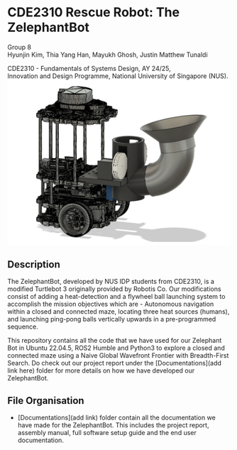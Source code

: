 # CDE2310 Rescue Robot: The ZelephantBot
Group 8<br/>
Hyunjin Kim, Thia Yang Han, Mayukh Ghosh, Justin Matthew Tunaldi <br/>

CDE2310 - Fundamentals of Systems Design, AY 24/25, <br/>
Innovation and Design Programme, National University of Singapore (NUS). <br/>
![alt text](https://github.com/hyunjinkim1112/r2auto_nav_CDE2310/blob/main/Documentations/Mechanical_Files/image.png)



## Description
The ZelephantBot, developed by NUS IDP students from CDE2310, is a modified Turtlebot 3 originally provided by Robotis Co. Our modifications consist of adding a heat-detection and a flywheel ball launching system to accomplish the mission objectives which are - Autonomous navigation within a closed and connected maze, locating three heat sources (humans), and launching ping-pong balls vertically upwards in a pre-programmed sequence. 

This repository contains all the code that we have used for our Zelephant Bot in Ubuntu 22.04.5, ROS2 Humble and Python3 to explore a closed and connected maze using a Naive Global Wavefront Frontier with Breadth-First Search. 
Do check out our project report under the [Documentations](add link here) folder for more details on how we have developed our ZelephantBot. 

## File Organisation
- [Documentations](add link) folder contain all the documentation we have made for the ZelephantBot. This includes the project report, assembly manual, full software setup guide and the end user documentation.
